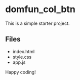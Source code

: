 # domfun_col_btn

This is a simple starter project.

## Files
- index.html
- style.css
- app.js

Happy coding!
